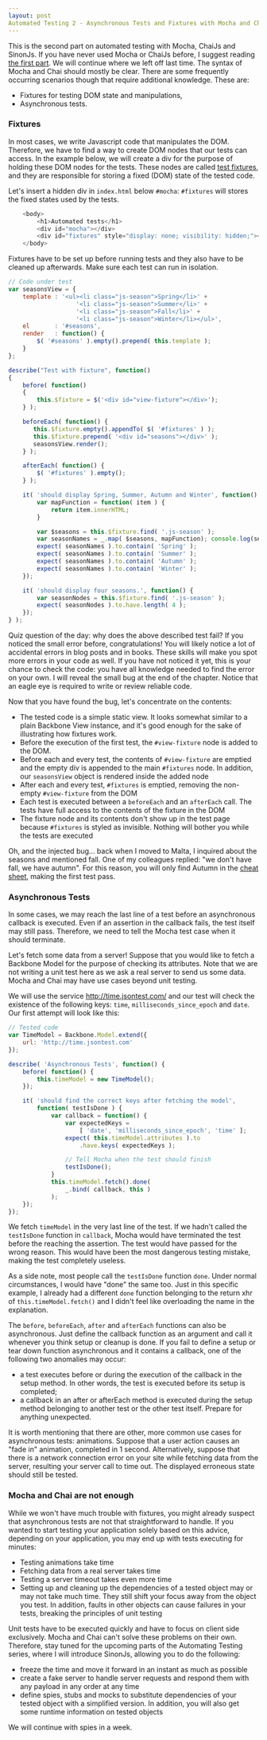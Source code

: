 ```yaml
---
layout: post
Automated Testing 2 - Asynchronous Tests and Fixtures with Mocha and ChaiJs
---
```


This is the second part on automated testing with Mocha, ChaiJs and SinonJs. If you have never used Mocha or ChaiJs before, I suggest reading <a href="http://zsolt-nagy.github.io/Writing-Automated-Tests-with-Mocha-and-Chai/">the first part</a>. We will continue where we left off last time. The syntax of Mocha and Chai should mostly be clear. There are some frequently occurring scenarios though that require additional knowledge. These are:

- Fixtures for testing DOM state and manipulations,
- Asynchronous tests.


### Fixtures

In most cases, we write Javascript code that manipulates the DOM. Therefore, we have to find a way to create DOM nodes that our tests can access. In the example below, we will create a div for the purpose of holding these DOM nodes for the tests. These nodes are called <a href="http://en.wikipedia.org/wiki/Test_fixture" target="_blank">test fixtures</a>, and they are responsible for storing a fixed (DOM) state of the tested code.

Let's insert a hidden div in `index.html` below `#mocha`: `#fixtures` will stores the fixed states used by the tests.

```javascript
    <body>
        <h1>Automated tests</h1>
        <div id="mocha"></div>
        <div id="fixtures" style="display: none; visibility: hidden;"></div>
    </body>
```

Fixtures have to be set up before running tests and they also have to be cleaned up afterwards. Make sure each test can run in isolation.


```javascript
// Code under test
var seasonsView = {
    template : '<ul><li class="js-season">Spring</li>' +
                   '<li class="js-season">Summer</li>' +
                   '<li class="js-season">Fall</li>' + 
                   '<li class="js-season">Winter</li></ul>',
    el       : '#seasons',
    render   : function() {
        $( '#seasons' ).empty().prepend( this.template );
    }  
};

describe("Test with fixture", function()
{
    before( function()
    {
        this.$fixture = $('<div id="view-fixture"></div>');
    } );

    beforeEach( function() {
       this.$fixture.empty().appendTo( $( '#fixtures' ) );
       this.$fixture.prepend( '<div id="seasons"></div>' );
       seasonsView.render();
    } );

    afterEach( function() {
        $( '#fixtures' ).empty();
    } );

    it( 'should display Spring, Summer, Autumn and Winter', function() {
        var mapFunction = function( item ) { 
            return item.innerHTML;
        }

        var $seasons = this.$fixture.find( '.js-season' ); 
        var seasonNames = _.map( $seasons, mapFunction); console.log(seasonNames);
        expect( seasonNames ).to.contain( 'Spring' );
        expect( seasonNames ).to.contain( 'Summer' );
        expect( seasonNames ).to.contain( 'Autumn' );
        expect( seasonNames ).to.contain( 'Winter' );
    });

    it( 'should display four seasons.', function() {
        var seasonNodes = this.$fixture.find( '.js-season' );
        expect( seasonNodes ).to.have.length( 4 );
    });
} );

```

Quiz question of the day: why does the above described test fail? If you noticed the small error before, congratulations! You will likely notice a lot of accidental errors in blog posts and in books. These skills will make you spot more errors in your code as well. If you have not noticed it yet, this is your chance to check the code: you have all knowledge needed to find the error on your own. I will reveal the small bug at the end of the chapter. Notice that an eagle eye is required to write or review reliable code.

Now that you have found the bug, let's concentrate on the contents:

- The tested code is a simple static view. It looks somewhat similar to a plain Backbone View instance, and it's good enough for the sake of illustrating how fixtures work. 
- Before the execution of the first test, the `#view-fixture` node is added to the DOM.
- Before each and every test, the contents of `#view-fixture` are emptied and the empty div is appended to the main `#fixtures` node. In addition, our `seasonsView` object is rendered inside the added node
- After each and every test, `#fixtures` is emptied, removing the non-empty `#view-fixture` from the DOM
- Each test is executed between a `beforeEach` and an `afterEach` call. The tests have full access to the contents of the fixture in the DOM
- The fixture node and its contents don't show up in the test page because `#fixtures` is styled as invisible. Nothing will bother you while the tests are executed

Oh, and the injected bug... back when I moved to Malta, I inquired about the seasons and mentioned fall. One of my colleagues replied: "we don't have fall, we have autumn". For this reason, you will only find Autumn in the <a href="https://github.com/zsolt-nagy/mocha-chai-sinon-cheatsheet" target="_blank">cheat sheet</a>, making the first test pass.


<a name="asynchronous"></a>
### Asynchronous Tests

In some cases, we may reach the last line of a test before an asynchronous callback is executed. Even if an assertion in the callback fails, the test itself may still pass. Therefore, we need to tell the Mocha test case when it should terminate. 

Let's fetch some data from a server! Suppose that you would like to fetch a Backbone Model for the purpose of checking its attributes. Note that we are not writing a unit test here as we ask a real server to send us some data. Mocha and Chai may have use cases beyond unit testing. 

We will use the service http://time.jsontest.com/ and our test will check the existence of the following keys: `time`, `milliseconds_since_epoch` and `date`. Our first attempt will look like this:

```javascript
// Tested code
var TimeModel = Backbone.Model.extend({
    url: 'http://time.jsontest.com'
});

describe( 'Asynchronous Tests', function() {
    before( function() {
        this.timeModel = new TimeModel();
    });

    it( 'should find the correct keys after fetching the model', 
        function( testIsDone ) {
            var callback = function() { 
                var expectedKeys = 
                    [ 'date', 'milliseconds_since_epoch', 'time' ];  
                expect( this.timeModel.attributes ).to
                    .have.keys( expectedKeys );    

                // Tell Mocha when the test should finish
                testIsDone();        
            }
            this.timeModel.fetch().done( 
                _.bind( callback, this ) 
            );
    });
});
```

We fetch `timeModel` in the very last line of the test. If we hadn't called the `testIsDone` function in `callback`, Mocha would have terminated the test before the reaching the assertion. The test would have passed for the wrong reason. This would have been the most dangerous testing mistake, making the test completely useless. 

As a side note, most people call the `testIsDone` function `done`. Under normal circumstances, I would have "done" the same too. Just in this specific example, I already had a different `done` function belonging to the return xhr of `this.timeModel.fetch()` and I didn't feel like overloading the name in the explanation. 

The `before`, `beforeEach`, `after` and `afterEach` functions can also be asynchronous. Just define the callback function as an argument and call it whenever you think setup or cleanup is done. If you fail to define a setup or tear down function asynchronous and it contains a callback, one of the following two anomalies may occur:

- a test executes before or during the execution of the callback in the setup method. In other words, the test is executed before its setup is completed;
- a callback in an after or afterEach method is executed during the setup method belonging to another test or the other test itself. Prepare for anything unexpected.

It is worth mentioning that there are other, more common use cases for asynchronous tests: animations. Suppose that a user action causes an "fade in" animation, completed in 1 second. Alternatively, suppose that there is a network connection error on your site while fetching data from the server, resulting your server call to time out. The displayed erroneous state should still be tested.

### Mocha and Chai are not enough

While we won't have much trouble with fixtures, you might already suspect that asynchronous tests are not that straightforward to handle. If you wanted to start testing your application solely based on this advice, depending on your application, you may end up with tests executing for minutes:

- Testing animations take time
- Fetching data from a real server takes time
- Testing a server timeout takes even more time
- Setting up and cleaning up the dependencies of a tested object may or may not take much time. They still shift your focus away from the object you test. In addition, faults in other objects can cause failures in your tests, breaking the principles of unit testing

Unit tests have to be executed quickly and have to focus on client side exclusively. Mocha and Chai can't solve these problems on their own. Therefore, stay tuned for the upcoming parts of the Automating Testing series, where I will introduce SinonJs, allowing you to do the following:

- freeze the time and move it forward in an instant as much as possible
- create a fake server to handle server requests and respond them with any payload in any order at any time
- define spies, stubs and mocks to substitute dependencies of your tested object with a simplified version. In addition, you will also get some runtime information on tested objects

We will continue with spies in a week.
